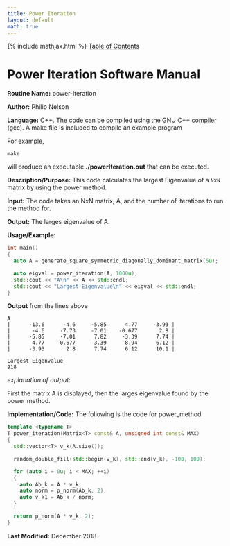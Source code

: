 ```yaml
---
title: Power Iteration
layout: default
math: true
---
```

{% include mathjax.html %}
<a href="https://philipnelson5.github.io/math4610/SoftwareManual"> Table of Contents </a>
# Power Iteration Software Manual

**Routine Name:** power-iteration

**Author:** Philip Nelson

**Language:** C++. The code can be compiled using the GNU C++ compiler (gcc). A make file is included to compile an example program

For example,

```
make
```

will produce an executable **./powerIteration.out** that can be executed.

**Description/Purpose:** This code calculates the largest Eigenvalue of a `N`x`N` matrix by using the power method.

**Input:** The code takes an NxN matrix, A, and the number of iterations to run the method for.

**Output:** The larges eigenvalue of A. 

**Usage/Example:**

``` cpp
int main()
{
  auto A = generate_square_symmetric_diagonally_dominant_matrix(5u);

  auto eigval = power_iteration(A, 1000u);
  std::cout << "A\n" << A << std::endl;
  std::cout << "Largest Eigenvalue\n" << eigval << std::endl;
}
```

**Output** from the lines above
```
A
|      -13.6      -4.6     -5.85      4.77     -3.93 |
|       -4.6     -7.73     -7.01    -0.677       2.8 |
|      -5.85     -7.01      7.82     -3.39      7.74 |
|       4.77    -0.677     -3.39      8.94      6.12 |
|      -3.93       2.8      7.74      6.12      10.1 |

Largest Eigenvalue
918
```

_explanation of output_:

First the matrix A is displayed, then the larges eigenvalue found by the power method.

**Implementation/Code:** The following is the code for power_method

``` cpp
template <typename T>
T power_iteration(Matrix<T> const& A, unsigned int const& MAX)
{
  std::vector<T> v_k(A.size());

  random_double_fill(std::begin(v_k), std::end(v_k), -100, 100);

  for (auto i = 0u; i < MAX; ++i)
  {
    auto Ab_k = A * v_k;
    auto norm = p_norm(Ab_k, 2);
    auto v_k1 = Ab_k / norm;
  }

  return p_norm(A * v_k, 2);
}
```

**Last Modified:** December 2018
